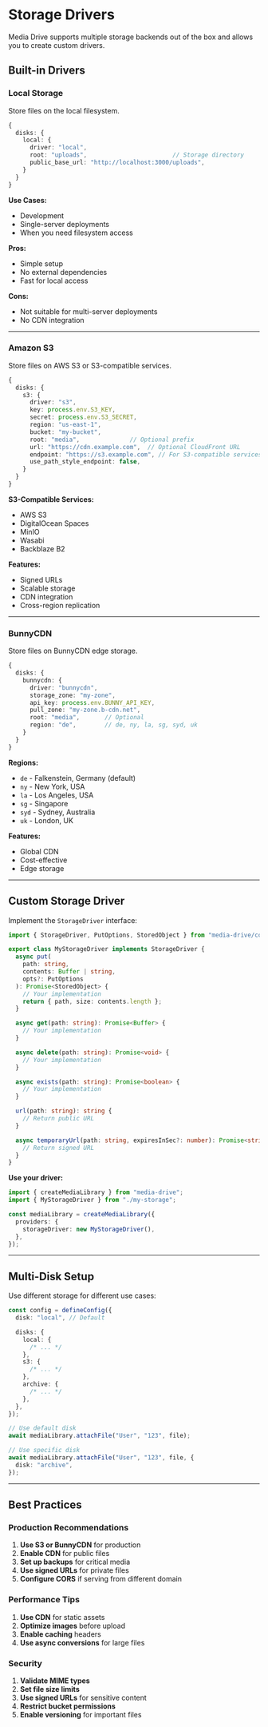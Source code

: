 # Storage Drivers

Media Drive supports multiple storage backends out of the box and allows you to create custom drivers.

## Built-in Drivers

### Local Storage

Store files on the local filesystem.

```typescript
{
  disks: {
    local: {
      driver: "local",
      root: "uploads",                        // Storage directory
      public_base_url: "http://localhost:3000/uploads",
    }
  }
}
```

**Use Cases:**

- Development
- Single-server deployments
- When you need filesystem access

**Pros:**

- Simple setup
- No external dependencies
- Fast for local access

**Cons:**

- Not suitable for multi-server deployments
- No CDN integration

---

### Amazon S3

Store files on AWS S3 or S3-compatible services.

```typescript
{
  disks: {
    s3: {
      driver: "s3",
      key: process.env.S3_KEY,
      secret: process.env.S3_SECRET,
      region: "us-east-1",
      bucket: "my-bucket",
      root: "media",              // Optional prefix
      url: "https://cdn.example.com",  // Optional CloudFront URL
      endpoint: "https://s3.example.com", // For S3-compatible services
      use_path_style_endpoint: false,
    }
  }
}
```

**S3-Compatible Services:**

- AWS S3
- DigitalOcean Spaces
- MinIO
- Wasabi
- Backblaze B2

**Features:**

- Signed URLs
- Scalable storage
- CDN integration
- Cross-region replication

---

### BunnyCDN

Store files on BunnyCDN edge storage.

```typescript
{
  disks: {
    bunnycdn: {
      driver: "bunnycdn",
      storage_zone: "my-zone",
      api_key: process.env.BUNNY_API_KEY,
      pull_zone: "my-zone.b-cdn.net",
      root: "media",       // Optional
      region: "de",        // de, ny, la, sg, syd, uk
    }
  }
}
```

**Regions:**

- `de` - Falkenstein, Germany (default)
- `ny` - New York, USA
- `la` - Los Angeles, USA
- `sg` - Singapore
- `syd` - Sydney, Australia
- `uk` - London, UK

**Features:**

- Global CDN
- Cost-effective
- Edge storage

---

## Custom Storage Driver

Implement the `StorageDriver` interface:

```typescript
import { StorageDriver, PutOptions, StoredObject } from "media-drive/core";

export class MyStorageDriver implements StorageDriver {
  async put(
    path: string,
    contents: Buffer | string,
    opts?: PutOptions
  ): Promise<StoredObject> {
    // Your implementation
    return { path, size: contents.length };
  }

  async get(path: string): Promise<Buffer> {
    // Your implementation
  }

  async delete(path: string): Promise<void> {
    // Your implementation
  }

  async exists(path: string): Promise<boolean> {
    // Your implementation
  }

  url(path: string): string {
    // Return public URL
  }

  async temporaryUrl(path: string, expiresInSec?: number): Promise<string> {
    // Return signed URL
  }
}
```

**Use your driver:**

```typescript
import { createMediaLibrary } from "media-drive";
import { MyStorageDriver } from "./my-storage";

const mediaLibrary = createMediaLibrary({
  providers: {
    storageDriver: new MyStorageDriver(),
  },
});
```

---

## Multi-Disk Setup

Use different storage for different use cases:

```typescript
const config = defineConfig({
  disk: "local", // Default

  disks: {
    local: {
      /* ... */
    },
    s3: {
      /* ... */
    },
    archive: {
      /* ... */
    },
  },
});

// Use default disk
await mediaLibrary.attachFile("User", "123", file);

// Use specific disk
await mediaLibrary.attachFile("User", "123", file, {
  disk: "archive",
});
```

---

## Best Practices

### Production Recommendations

1. **Use S3 or BunnyCDN** for production
2. **Enable CDN** for public files
3. **Set up backups** for critical media
4. **Use signed URLs** for private files
5. **Configure CORS** if serving from different domain

### Performance Tips

1. **Use CDN** for static assets
2. **Optimize images** before upload
3. **Enable caching** headers
4. **Use async conversions** for large files

### Security

1. **Validate MIME types**
2. **Set file size limits**
3. **Use signed URLs** for sensitive content
4. **Restrict bucket permissions**
5. **Enable versioning** for important files
